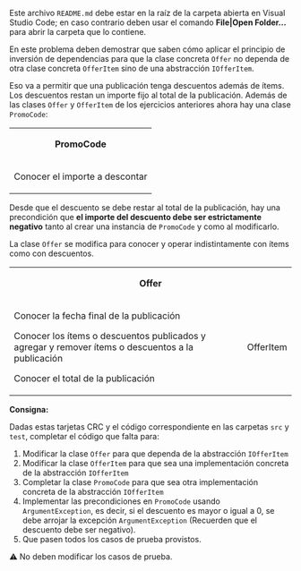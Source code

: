 Este archivo `README.md` debe estar en la raíz de la carpeta abierta en Visual Studio Code; en caso contrario deben usar el comando **File|Open Folder...** para abrir la carpeta que lo contiene.

En este problema deben demostrar que saben cómo aplicar el principio de inversión de dependencias para que la clase concreta `Offer` no dependa de otra clase concreta `OfferItem` sino de una abstracción `IOfferItem`.

Eso va a permitir que una publicación tenga descuentos además de ítems. Los descuentos restan un importe fijo al total de la publicación. Además de las clases `Offer` y `OfferItem` de los ejercicios anteriores ahora hay una clase `PromoCode`:

<table id="card">
    <tr>
        <td align="center" colspan="2">
            <p><b>PromoCode</b></p>
        </td>
    </tr>
    <tr>
        <td>
            <p>Conocer el importe a descontar</p>
        </td>
    </tr>
</table>

Desde que el descuento se debe restar al total de la publicación, hay una precondición que **el importe del descuento debe ser estrictamente negativo** tanto al crear una instancia de `PromoCode` y como al modificarlo.

La clase `Offer` se modifica para conocer y operar indistintamente con ítems como con descuentos.

<table id="card">
    <tr>
        <td align="center" colspan="2">
            <p><b>Offer</b></p>
        </td>
    </tr>
    <tr>
        <td>
            <p>Conocer la fecha final de la publicación</p>
            <p>Conocer los ítems o descuentos publicados y agregar y remover ítems o descuentos a la publicación</p>
            <p>Conocer el total de la publicación</p>
        </td>
        <td>
            <p>OfferItem</p>
        </td>
    </tr>
</table>

**Consigna:**

Dadas estas tarjetas CRC y el código correspondiente en las carpetas `src` y `test`, completar el código que falta para:

1. Modificar la clase `Offer` para que dependa de la abstracción `IOfferItem`
2. Modificar la clase `OfferItem` para que sea una implementación concreta de la abstracción `IOfferItem`
3. Completar la clase `PromoCode` para que sea otra implementación concreta de la abstracción `IOfferItem`
4. Implementar las precondiciones en `PromoCode` usando `ArgumentException`, es decir, si el descuento es mayor o igual a 0, se debe arrojar la excepción `ArgumentException` (Recuerden que el descuento debe ser negativo).
5. Que pasen todos los casos de prueba provistos.

⚠️ No deben modificar los casos de prueba.